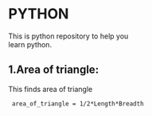 # PYTHON


This is python repository to help you <br>
learn python.


## 1.Area of triangle:


This finds area of triangle <br>

     area_of_triangle = 1/2*Length*Breadth 

